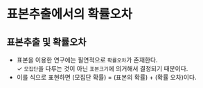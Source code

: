 #  표본추출에서의 확률오차

## 표본추출 및 확률오차
* 표본을 이용한 연구에는 필연적으로 `확률오차`가 존재한다.    
✓ `모집단`을 다루는 것이 아닌 `표본크기`에 의거해서 결정되기 때문이다.
* 이를 식으로 표현하면 <span style = "red">(모집단 확률) = (표본의 확률) + (확률 오차)<span>이다.

